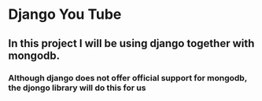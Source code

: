 # Django You Tube

## In this project I will be using django together with mongodb.

### Although django does not offer official support for mongodb, the **djongo** library will do this for us
